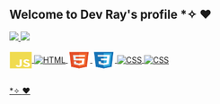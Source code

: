 ## Welcome to Dev Ray's profile *✧ :heart: 

 <div>
   <a href="https://github.com/soffiettray">
   <img height="180em" src="https://github-readme-stats.vercel.app/api?username=soffiettray&show_icons=true&theme=tokyonight&include_all_commits=true&count_private=true"/>
   <img height="180em" src="https://github-readme-stats.vercel.app/api/top-langs/?username=soffiettray&layout=compact&langs_count=6&theme=tokyonight"/>
</div>
    
<div style="display: inline_block"><br>
  <img align="center" alt="Js" height="30" width="40" src="https://raw.githubusercontent.com/devicons/devicon/master/icons/javascript/javascript-plain.svg">
  <img align="center" alt="HTML" height="30" width="40" src="https://icongr.am/devicon/java-original-wordmark.svg?size=128&color=currentColor">
  <img align="center" alt="HTML" height="30" width="40" src="https://raw.githubusercontent.com/devicons/devicon/master/icons/html5/html5-original.svg">
  <img align="center" alt="CSS" height="30" width="40" src="https://raw.githubusercontent.com/devicons/devicon/master/icons/css3/css3-original.svg">
  <img align="center" alt="CSS" height="30" width="40" src="https://icongr.am/devicon/nodejs-original.svg?size=128&color=currentColor">
  <img align="center" alt="CSS" height="30" width="40" src="https://icongr.am/devicon/react-original-wordmark.svg?size=128&color=currentColor">
 
</div>
 
 <br>
 
  *✧ :heart: 
